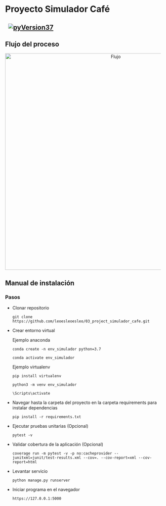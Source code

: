 #
# Proyecto Simulador Café

## &nbsp; [![pyVersion37](https://img.shields.io/badge/python-3.7.6-blue.svg)](https://www.python.org/download/releases/3.7/)

## Flujo del proceso
<div align="center">
	<img height="700" src="https://leoesleoesleo.github.io/imagenes/flujo_simulador_cafe.png" alt="Flujo">
</div>  

## Manual de instalación

### Pasos

- Clonar repositorio
	```
	git clone https://github.com/leoesleoesleo/03_project_simulador_cafe.git
	```
- Crear entorno virtual

    Ejemplo anaconda
	```
	conda create -n env_simulador python=3.7
	```
	```
	conda activate env_simulador
	```
    Ejemplo virtualenv
    ```
	pip install virtualenv
	```
	```
	python3 -m venv env_simulador
	```
	```
	\Scripts\activate
	```
	
- Navegar hasta la carpeta del proyecto en la carpeta requirements para instalar dependencias
    ```
    pip install -r requirements.txt
    ```

- Ejecutar pruebas unitarias (Opcional)
   ```
   pytest -v  
    ``` 

- Validar cobertura de la aplicación (Opcional)
    ```
   coverage run -m pytest -v -p no:cacheprovider --junitxml=junit/test-results.xml --cov=. --cov-report=xml --cov-report=html  
    ```    
    
- Levantar servicio
    ```
   python manage.py runserver
    ```

-  Iniciar programa en el navegador
    ```
   https://127.0.0.1:5000
    ```
